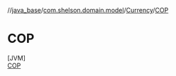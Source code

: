 //[java_base](../../../../index.md)/[com.shelson.domain.model](../../index.md)/[Currency](../index.md)/[COP](index.md)

# COP

[JVM]\
[COP](index.md)
